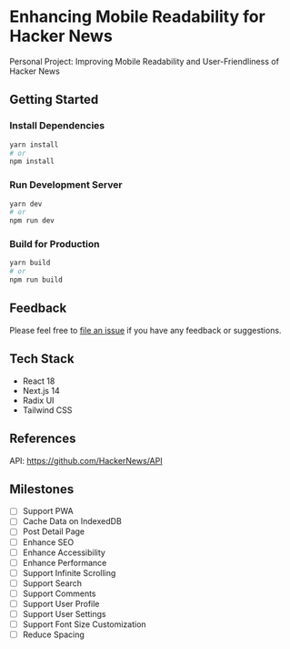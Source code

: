 # Enhancing Mobile Readability for Hacker News

Personal Project: Improving Mobile Readability and User-Friendliness of Hacker News

## Getting Started

### Install Dependencies

```bash
yarn install
# or
npm install
```

### Run Development Server

```bash
yarn dev
# or
npm run dev
```

### Build for Production

```bash
yarn build
# or
npm run build
```

## Feedback

Please feel free to [file an issue](https://github.com/1997roylee/Enhancing-Mobile-Readability-for-Hacker-News/issues) if you have any feedback or suggestions.

## Tech Stack

-   React 18
-   Next.js 14
-   Radix UI
-   Tailwind CSS

## References

API: https://github.com/HackerNews/API

## Milestones

-   [ ] Support PWA
-   [ ] Cache Data on IndexedDB
-   [ ] Post Detail Page
-   [ ] Enhance SEO
-   [ ] Enhance Accessibility
-   [ ] Enhance Performance
-   [ ] Support Infinite Scrolling
-   [ ] Support Search
-   [ ] Support Comments
-   [ ] Support User Profile
-   [ ] Support User Settings
-   [ ] Support Font Size Customization
-   [ ] Reduce Spacing